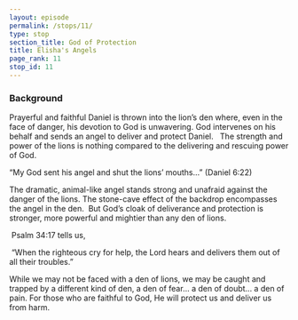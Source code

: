 ```yaml
---
layout: episode
permalink: /stops/11/
type: stop
section_title: God of Protection
title: Elisha's Angels
page_rank: 11
stop_id: 11 
---
```


### Background

Prayerful and faithful Daniel is thrown into the lion’s den where, even in the face of danger, his devotion to God is unwavering. God intervenes on his behalf and sends an angel to deliver and protect Daniel.   The strength and power of the lions is nothing compared to the delivering and rescuing power of God. 

“My God sent his angel and shut the lions’ mouths…” (Daniel 6:22)

The dramatic, animal-like angel stands strong and unafraid against the danger of the lions. The stone-cave effect of the backdrop encompasses the angel in the den.  But God’s cloak of deliverance and protection is stronger, more powerful and mightier than any den of lions.  

 Psalm 34:17 tells us,

 “When the righteous cry for help, the Lord hears and delivers them out of all their troubles.”

While we may not be faced with a den of lions, we may be caught and trapped by a different kind of den, a den of fear... a den of doubt... a den of pain. For those who are faithful to God, He will protect us and deliver us from harm.